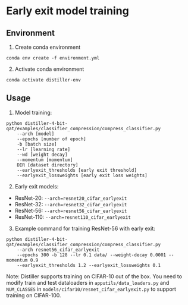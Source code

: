 # Early exit model training

## Environment

1. Create conda environment
```
conda env create -f environment.yml
```

2. Activate conda environment
```
conda activate distiller-env
```

## Usage

1. Model training:
```
python distiller-4-bit-qat/examples/classifier_compression/compress_classifier.py 
    --arch [model] 
    --epochs [number of epoch] 
    -b [batch size] 
    --lr [learning rate] 
    --wd [weight decay] 
    --momentum [momentum] 
    DIR [dataset directory]
    --earlyexit_thresholds [early exit threshold]
    --earlyexit_lossweights [early exit loss weights]
```
2. Early exit models:
- ResNet-20: ```--arch=resnet20_cifar_earlyexit```
- ResNet-32: ```--arch=resnet32_cifar_earlyexit```
- ResNet-56: ```--arch=resnet56_cifar_earlyexit```
- ResNet-110: ```--arch=resnet110_cifar_earlyexit```
3. Example command for training ResNet-56 with early exit:
```
python distiller-4-bit-qat/examples/classifier_compression/compress_classifier.py 
    --arch resnet56_cifar_earlyexit
    --epochs 300 -b 128 --lr 0.1 data/ --weight-decay 0.0001 --momentum 0.9 
    --earlyexit_thresholds 1.2 --earlyexit_lossweights 0.1
```

Note: Distiller supports training on CIFAR-10 out of the box. You need to modify train and test dataloaders in ```apputils/data_loaders.py``` and ```NUM_CLASSES``` in ```models/cifar10/resnet_cifar_earlyexit.py``` to support training on CIFAR-100.

